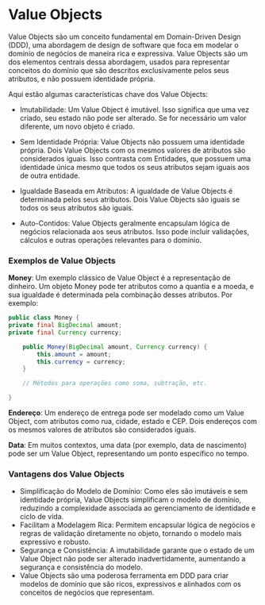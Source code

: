 # Value Objects

Value Objects são um conceito fundamental em Domain-Driven Design (DDD), uma abordagem de design de software que foca em modelar o domínio de negócios de maneira rica e expressiva. Value Objects são um dos elementos centrais dessa abordagem, usados para representar conceitos do domínio que são descritos exclusivamente pelos seus atributos, e não possuem identidade própria.

Aqui estão algumas características chave dos Value Objects:

- Imutabilidade: Um Value Object é imutável. Isso significa que uma vez criado, seu estado não pode ser alterado. Se for necessário um valor diferente, um novo objeto é criado.

- Sem Identidade Própria: Value Objects não possuem uma identidade própria. Dois Value Objects com os mesmos valores de atributos são considerados iguais. Isso contrasta com Entidades, que possuem uma identidade única mesmo que todos os seus atributos sejam iguais aos de outra entidade.

- Igualdade Baseada em Atributos: A igualdade de Value Objects é determinada pelos seus atributos. Dois Value Objects são iguais se todos os seus atributos são iguais.

- Auto-Contidos: Value Objects geralmente encapsulam lógica de negócios relacionada aos seus atributos. Isso pode incluir validações, cálculos e outras operações relevantes para o domínio.

### Exemplos de Value Objects

**Money**: Um exemplo clássico de Value Object é a representação de dinheiro. Um objeto Money pode ter atributos como a quantia e a moeda, e sua igualdade é determinada pela combinação desses atributos. Por exemplo:

```java
public class Money {
private final BigDecimal amount;
private final Currency currency;

    public Money(BigDecimal amount, Currency currency) {
        this.amount = amount;
        this.currency = currency;
    }

    // Métodos para operações como soma, subtração, etc.

}
```

**Endereço**: Um endereço de entrega pode ser modelado como um Value Object, com atributos como rua, cidade, estado e CEP. Dois endereços com os mesmos valores de atributos são considerados iguais.

**Data**: Em muitos contextos, uma data (por exemplo, data de nascimento) pode ser um Value Object, representando um ponto específico no tempo.

### Vantagens dos Value Objects

- Simplificação do Modelo de Domínio: Como eles são imutáveis e sem identidade própria, Value Objects simplificam o modelo de domínio, reduzindo a complexidade associada ao gerenciamento de identidade e ciclo de vida.
- Facilitam a Modelagem Rica: Permitem encapsular lógica de negócios e regras de validação diretamente no objeto, tornando o modelo mais expressivo e robusto.
- Segurança e Consistência: A imutabilidade garante que o estado de um Value Object não pode ser alterado inadvertidamente, aumentando a segurança e consistência do modelo.
- Value Objects são uma poderosa ferramenta em DDD para criar modelos de domínio que são ricos, expressivos e alinhados com os conceitos de negócios que representam.
